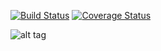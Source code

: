 [![Build Status](https://travis-ci.org/paulmthiebauth/habitsu.svg?branch=master)](https://travis-ci.org/paulmthiebauth/habitsu)
[![Coverage Status](https://coveralls.io/repos/paulmthiebauth/habitsu/badge.png)](https://coveralls.io/r/paulmthiebauth/habitsu)

![alt tag](http://s11.postimg.org/h6ui35bw3/screen.png)
